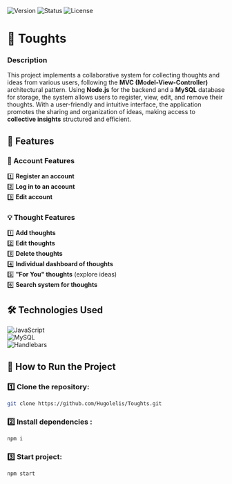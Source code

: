 ![Version](https://img.shields.io/badge/version-v1.0.0-blue.svg) ![Status](https://img.shields.io/badge/status-complete-brightgreen.svg) ![License](https://img.shields.io/badge/license-MIT-green.svg)

# 💭 Toughts

### Description  
This project implements a collaborative system for collecting thoughts and ideas from various users, following the **MVC (Model-View-Controller)** architectural pattern. Using **Node.js** for the backend and a **MySQL** database for storage, the system allows users to register, view, edit, and remove their thoughts. With a user-friendly and intuitive interface, the application promotes the sharing and organization of ideas, making access to **collective insights** structured and efficient.

## 🚀 Features

### 👤 Account Features  
1️⃣ **Register an account**  
2️⃣ **Log in to an account**  
3️⃣ **Edit account**

### 💡 Thought Features  
1️⃣ **Add thoughts**  
2️⃣ **Edit thoughts**  
3️⃣ **Delete thoughts**  
4️⃣ **Individual dashboard of thoughts**  
5️⃣ **"For You" thoughts** (explore ideas)  
6️⃣ **Search system for thoughts**  

## 🛠️ Technologies Used  
![JavaScript](https://img.shields.io/badge/javascript-%23323330.svg?style=for-the-badge&logo=javascript&logoColor=%23F7DF1E)  
![MySQL](https://img.shields.io/badge/MySQL-4479A1?style=for-the-badge&logo=mysql&logoColor=white)  
![Handlebars](https://img.shields.io/badge/handlebars.js-f0772b?style=for-the-badge&logo=handlebarsdotjs&logoColor=black)  

## 📂 How to Run the Project

### 1️⃣ Clone the repository:
```bash
git clone https://github.com/Hugolelis/Toughts.git
```
### 2️⃣ Install dependencies :
```bash
npm i
```
### 3️⃣ Start project:
```bash
npm start
```


